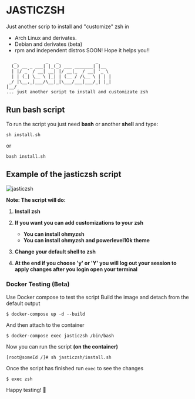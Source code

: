 # JASTICZSH 
Just another scrip to install and "customize" zsh in
* Arch Linux and derivates. 
* Debian and derivates (beta)
* rpm and independent distros SOON!
Hope it helps you!!

```
   _           _   _              _     
  (_) __ _ ___| |_(_) ___ _______| |__  
  | |/ _` / __| __| |/ __|_  / __| '_ \ 
  | | (_| \__ \ |_| | (__ / /\__ \ | | |
 _/ |\__,_|___/\__|_|\___/___|___/_| |_|
|__/                                    
... just another script to install and customizate zsh
```

## Run bash script

To run the script you just need **bash** or another **shell** and type:

```
sh install.sh
```

or
```
bash install.sh
```

## Example of the jasticzsh script


![jasticzsh](https://raw.githubusercontent.com/devsantoss/jasticzsh-media/master/jasticzsh.gif)

**Note: The script will do:**

1. **Install zsh**

2. **If you want you can add customizations to your zsh**
    * **You can install ohmyzsh**
    * **You can install ohmyzsh and powerlevel10k theme**

3. **Change your default shell to zsh**

4. **At the end if you choose 'y' or 'Y' you will log out your session to apply changes after you login open your terminal**

### Docker Testing (Beta)
Use Docker compose to test the script
Build the image and detach from the default output
```
$ docker-compose up -d --build
```

And then attach to the container
```
$ docker-compose exec jasticzsh /bin/bash
```

Now you can run the script **(on the container)**
```
[root@someId /]# sh jasticzsh/install.sh
```

Once the script has finished run `exec` to see the changes
```
$ exec zsh
```
Happy testing! 🐋